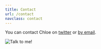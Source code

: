 ```yaml
---
title: Contact
url: /contact
navclass: contact
---
```

You can contact Chloe on [twitter](https://twitter.com/chloetellstales) or [by
email](mailto:hellochloe@chloebanks.co.uk).

![Talk to me!](/uploads/chloe-13-web.jpg "chloebanks")
